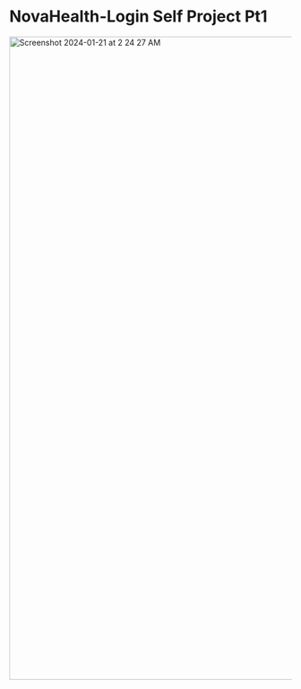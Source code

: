 # NovaHealth-Login Self Project Pt1
<img width="1147" alt="Screenshot 2024-01-21 at 2 24 27 AM" src="https://github.com/mdroque/NovaHealth-App/assets/147878519/4a5a085d-d753-45be-a800-2a179079d0aa">
